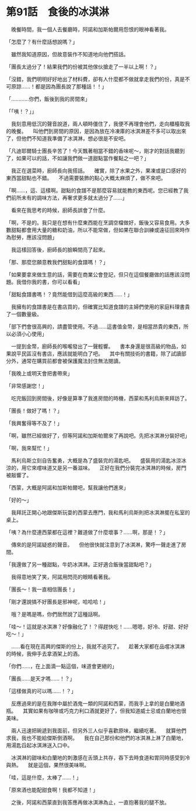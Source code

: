 # 第91話　食後的冰淇淋

　晚餐時間，我一個人去餐廳時，阿諾和加斯帕爾用怨恨的眼神看著我。

「怎麼了？有什麼話想說嗎？」

　雖然我知道原因，但故意裝作不知道地向他們搭話。

「團長太過分了！結果我們的份被其他傢伙搶走了一半以上啊！？」

「沒錯，我們明明好好地出了材料費，卻有人什麼都不做就拿走我們的份，真是不可原諒……！都是因為團長說了那種話！！」

「…………你們，飯後到我的房間來」

「「咦！？」」

　我刻意用低沉的聲音說道，兩人頓時僵住了，我便不再理會他們，走向櫃檯取我的晚餐。
　叫他們到房間的原因，是因為放在冷凍庫的冰淇淋差不多可以取出來了，但他們不知道我準備了冰淇淋，想必很是不安吧。

「凡迪耶爾騎士團長辛苦了！今天飄著相當不錯的香味呢～，剛才的對話我聽到了，如果可以的話，不如讓我們做一道甜點當作餐點之一吧？」

　我正在選菜時，廚師長向我搭話。
　確實，除了水果之外，果凍或是口感好的東西當甜點也不錯。
　不過需要裝飾的點心大概太麻煩了，做不來吧。

「啊……，這、這樣啊。甜點的食譜不是那麼容易就能教的東西呢。您已經教了我們前所未有的調味方法，再奢求更多就太過分了……」

　看來在我思考的時候，廚師長誤會了什麼。

「啊，不是的。我只是在想有什麼東西能在烹調空檔做好，飯後又容易食用。大多數甜點都會用大量的糖和奶油，所以不能常做，但如果在聯合訓練或遠征回來時作為慰勞，應該沒問題」

　我這樣回答後，廚師長的臉瞬間亮了起來。

「那、那麼您願意教我們甜點的食譜嗎！？」

「如果要拿來做生意的話，需要在商業公會登記，但只在這個餐廳做的話應該沒問題。我借你我的書，你可以看看」

「甜點食譜書嗎！？竟然能借到這麼高級的東西……！」

　我擁有的食譜書是在書店買的，但確實比知道食譜的主婦們使用的家庭料理書貴了一個數量級。

「部下們會很高興的，請盡管使用。不過……這書值金幣，是相當昂貴的東西，所以必須小心使用」

　一提到金幣，廚師長的喉嚨發出了一聲輕響。
　書本身還是很高級的物品，如果說平民區沒有書店，應該就能明白了吧。
　其中有關技術的書籍，除了試讀部分外，通常在購買前都會被保護魔法封住無法閱讀。

「我晚上或明天會把書帶來」

「非常感謝您！」

　吃完飯回到房間後，好像是算準了我進房間的時機，西蒙和馬利烏斯來拜訪了。

「團長！做好了嗎！？」

「我興奮得等不及了！」

「啊，雖然已經做好了，但等阿諾和加斯帕爾來了再說吧。先把冰淇淋分裝好吧」

「啊，我來幫忙！」

　馬利烏斯立刻自告奮勇，大概是為了盛裝完的湯匙吧。
　盛裝用的湯匙冰涼冰涼的，用它來嚐味道又是另一番滋味。
　正好在我們分裝完冰淇淋的時候，房門被敲響了。

「西蒙，大概是阿諾和加斯帕爾吧，幫我讓他們進來」

「好的～」

　我拜託正開心地跟傑斯玩耍的西蒙去應門，我和馬利烏斯則把冰淇淋擺在私室的桌上。

「咦？為什麼連西蒙都在這裡？難道做了什麼壞事？……啊，那是！？」

　傳來的是阿諾疑惑的聲音。
　但他很快就注意到了冰淇淋，驚呼一聲走進了房間。

「我還做了另一種甜點，牛奶冰淇淋。正好適合飯後當甜點吧？」

　我得意地笑了笑，阿諾用閃亮的眼睛看著我。

「團長～！我一直相信團長！」

「剛才還說搞不好團長是邪神呢，哈哈哈！」

　哦？是嗎是嗎，你們居然說了這種話啊。

「哇～！這就是冰淇淋？好像融化了！？得趕快吃！……嗯嗯，好冷、好甜、好好吃～！」

　……看在現在高興的傑斯的份上，我就不追究了。
　趁著大家都在品嚐冰淇淋的時候，我伸手去拿酒架上的酒。

「你們……，在上面滴一點這個，味道會更絕的」

「團長……是天才嗎……！？」

「這樣做真的可以嗎……！？」

　反應過來的是在我隊中屬於酒鬼一類的阿諾和西蒙，而我手上拿的是白蘭地酒瓶。
　其實如果有咖啡或巧克力利口酒就更好了，但我知道威士忌或白蘭地也很美味。

　兩人迅速把碗遞到我面前，但另外三人似乎喜歡原味，繼續吃著。
　就算他們求我，我也不能給傑斯倒酒啊。
　我在自己那份和他們的冰淇淋上淋了白蘭地，用湯匙舀起冰淇淋送入口中。

　冰淇淋的甜味和白蘭地的刺激感在舌頭上共存，吞下去時食道和胃同時感受到冷與熱。
　就是這個，果然很美味啊。

「哇，這是什麼，太棒了……！」

「原來酒也能配甜食啊！我都不知道！」

　之後，阿諾和西蒙直到我答應再做冰淇淋為止，一直抱著我的腿不放。